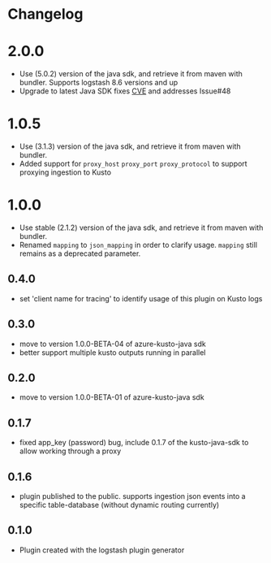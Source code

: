 # Changelog

# 2.0.0

- Use (5.0.2) version of the java sdk, and retrieve it from maven with bundler. Supports logstash 8.6 versions and up
- Upgrade to latest Java SDK fixes [CVE](https://github.com/advisories/GHSA-599f-7c49-w659) and addresses Issue#48

# 1.0.5

- Use (3.1.3) version of the java sdk, and retrieve it from maven with bundler.
- Added support for `proxy_host` `proxy_port` `proxy_protocol` to support proxying ingestion to Kusto

# 1.0.0

- Use stable (2.1.2) version of the java sdk, and retrieve it from maven with bundler.
- Renamed `mapping` to `json_mapping` in order to clarify usage. `mapping` still remains as a deprecated parameter.  

## 0.4.0

- set 'client name for tracing' to identify usage of this plugin on Kusto logs

## 0.3.0

- move to version 1.0.0-BETA-04 of azure-kusto-java sdk
- better support multiple kusto outputs running in parallel

## 0.2.0

- move to version 1.0.0-BETA-01 of azure-kusto-java sdk

## 0.1.7

- fixed app_key (password) bug, include 0.1.7 of the kusto-java-sdk to allow working through a proxy

## 0.1.6

- plugin published to the public. supports ingestion json events into a specific table-database (without dynamic routing currently)


## 0.1.0

- Plugin created with the logstash plugin generator